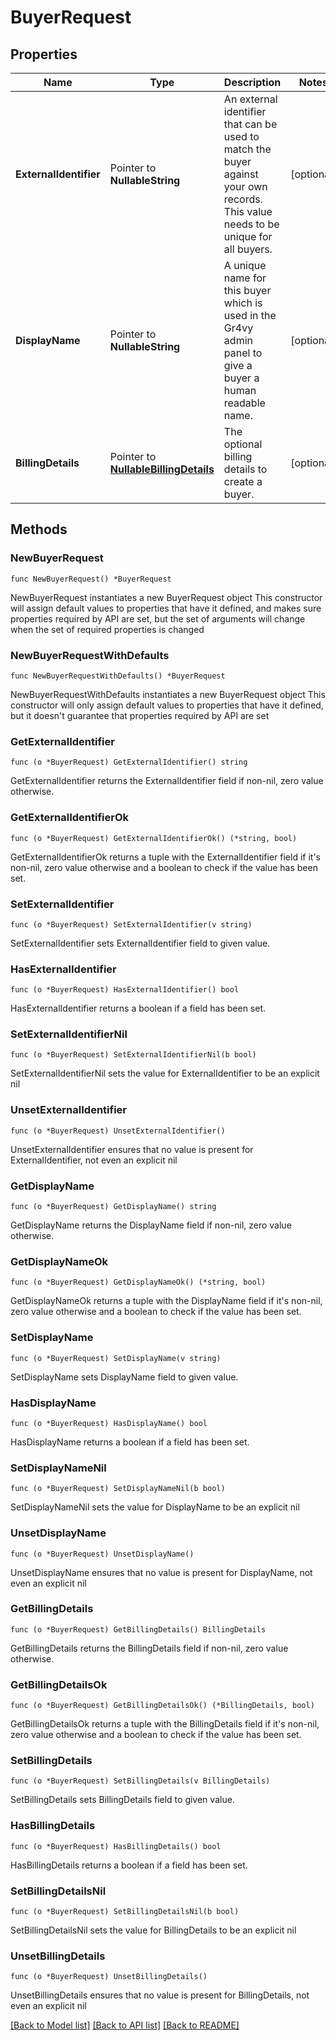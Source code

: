 # BuyerRequest

## Properties

Name | Type | Description | Notes
------------ | ------------- | ------------- | -------------
**ExternalIdentifier** | Pointer to **NullableString** | An external identifier that can be used to match the buyer against your own records. This value needs to be unique for all buyers. | [optional] 
**DisplayName** | Pointer to **NullableString** | A unique name for this buyer which is used in the Gr4vy admin panel to give a buyer a human readable name. | [optional] 
**BillingDetails** | Pointer to [**NullableBillingDetails**](BillingDetails.md) | The optional billing details to create a buyer. | [optional] 

## Methods

### NewBuyerRequest

`func NewBuyerRequest() *BuyerRequest`

NewBuyerRequest instantiates a new BuyerRequest object
This constructor will assign default values to properties that have it defined,
and makes sure properties required by API are set, but the set of arguments
will change when the set of required properties is changed

### NewBuyerRequestWithDefaults

`func NewBuyerRequestWithDefaults() *BuyerRequest`

NewBuyerRequestWithDefaults instantiates a new BuyerRequest object
This constructor will only assign default values to properties that have it defined,
but it doesn't guarantee that properties required by API are set

### GetExternalIdentifier

`func (o *BuyerRequest) GetExternalIdentifier() string`

GetExternalIdentifier returns the ExternalIdentifier field if non-nil, zero value otherwise.

### GetExternalIdentifierOk

`func (o *BuyerRequest) GetExternalIdentifierOk() (*string, bool)`

GetExternalIdentifierOk returns a tuple with the ExternalIdentifier field if it's non-nil, zero value otherwise
and a boolean to check if the value has been set.

### SetExternalIdentifier

`func (o *BuyerRequest) SetExternalIdentifier(v string)`

SetExternalIdentifier sets ExternalIdentifier field to given value.

### HasExternalIdentifier

`func (o *BuyerRequest) HasExternalIdentifier() bool`

HasExternalIdentifier returns a boolean if a field has been set.

### SetExternalIdentifierNil

`func (o *BuyerRequest) SetExternalIdentifierNil(b bool)`

 SetExternalIdentifierNil sets the value for ExternalIdentifier to be an explicit nil

### UnsetExternalIdentifier
`func (o *BuyerRequest) UnsetExternalIdentifier()`

UnsetExternalIdentifier ensures that no value is present for ExternalIdentifier, not even an explicit nil
### GetDisplayName

`func (o *BuyerRequest) GetDisplayName() string`

GetDisplayName returns the DisplayName field if non-nil, zero value otherwise.

### GetDisplayNameOk

`func (o *BuyerRequest) GetDisplayNameOk() (*string, bool)`

GetDisplayNameOk returns a tuple with the DisplayName field if it's non-nil, zero value otherwise
and a boolean to check if the value has been set.

### SetDisplayName

`func (o *BuyerRequest) SetDisplayName(v string)`

SetDisplayName sets DisplayName field to given value.

### HasDisplayName

`func (o *BuyerRequest) HasDisplayName() bool`

HasDisplayName returns a boolean if a field has been set.

### SetDisplayNameNil

`func (o *BuyerRequest) SetDisplayNameNil(b bool)`

 SetDisplayNameNil sets the value for DisplayName to be an explicit nil

### UnsetDisplayName
`func (o *BuyerRequest) UnsetDisplayName()`

UnsetDisplayName ensures that no value is present for DisplayName, not even an explicit nil
### GetBillingDetails

`func (o *BuyerRequest) GetBillingDetails() BillingDetails`

GetBillingDetails returns the BillingDetails field if non-nil, zero value otherwise.

### GetBillingDetailsOk

`func (o *BuyerRequest) GetBillingDetailsOk() (*BillingDetails, bool)`

GetBillingDetailsOk returns a tuple with the BillingDetails field if it's non-nil, zero value otherwise
and a boolean to check if the value has been set.

### SetBillingDetails

`func (o *BuyerRequest) SetBillingDetails(v BillingDetails)`

SetBillingDetails sets BillingDetails field to given value.

### HasBillingDetails

`func (o *BuyerRequest) HasBillingDetails() bool`

HasBillingDetails returns a boolean if a field has been set.

### SetBillingDetailsNil

`func (o *BuyerRequest) SetBillingDetailsNil(b bool)`

 SetBillingDetailsNil sets the value for BillingDetails to be an explicit nil

### UnsetBillingDetails
`func (o *BuyerRequest) UnsetBillingDetails()`

UnsetBillingDetails ensures that no value is present for BillingDetails, not even an explicit nil

[[Back to Model list]](../README.md#documentation-for-models) [[Back to API list]](../README.md#documentation-for-api-endpoints) [[Back to README]](../README.md)


